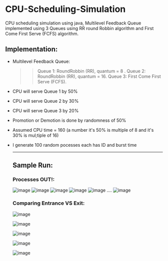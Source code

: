 # CPU-Scheduling-Simulation
CPU scheduling simulation using java, Multilevel Feedback Queue implemented using 3 Queues using RR round Robbin algorithm and First Come First Serve (FCFS) algorithm.

## Implementation:
- Multilevel Feedback Queue:
  >> Queue 1: RoundRobbin (RR), quantum = 8 .
  >> Queue 2: RoundRobbin (RR), quantum = 16.
  >> Queue 3: First Come First Serve (FCFS).

- CPU will serve Queue 1 by 50%
- CPU will serve Queue 2 by 30%
- CPU will serve Queue 3 by 20%
- Promotion or Demotion is done by randomness of 50%
- Assumed CPU time = 160 (a number it's 50% is multiple of 8 and it's 30% is mul;tiple of 16)
- I generate 100 random pocesses each has ID and burst time

  ____________________________________________________________________________________________________________

  ## Sample Run:
  ### Processes OUT!:
  
  ![image](https://github.com/SaadElDine/CPU-Scheduling-Simulation/assets/113860522/bde486d9-9f9d-40b6-8228-2e1704f978b9)
  ![image](https://github.com/SaadElDine/CPU-Scheduling-Simulation/assets/113860522/f8ee2855-1090-49c1-bcca-d645e6da344a)
  ![image](https://github.com/SaadElDine/CPU-Scheduling-Simulation/assets/113860522/e2117d5c-0a15-4035-8436-85975934e85f)
  ![image](https://github.com/SaadElDine/CPU-Scheduling-Simulation/assets/113860522/4789d739-7993-422e-a2e4-fdcb13a36da5)
  ![image](https://github.com/SaadElDine/CPU-Scheduling-Simulation/assets/113860522/23fae39b-0d7d-4959-90f5-47052f4bd316)
  ....
  ![image](https://github.com/SaadElDine/CPU-Scheduling-Simulation/assets/113860522/9c6f0ec3-ec68-4105-a034-2d652d90daf6)

  ### Comparing Entrance VS Exit:

  ![image](https://github.com/SaadElDine/CPU-Scheduling-Simulation/assets/113860522/7871cd88-e1ee-4c56-9146-0e9709f06f1a)
  
  ![image](https://github.com/SaadElDine/CPU-Scheduling-Simulation/assets/113860522/2a944a3a-f603-4bcb-867f-9886d15966c0)
  
  ![image](https://github.com/SaadElDine/CPU-Scheduling-Simulation/assets/113860522/cc730b8c-9516-4830-a04a-17a0605750c8)

  ![image](https://github.com/SaadElDine/CPU-Scheduling-Simulation/assets/113860522/f66e8be8-9c2c-4dc7-a094-03778477e093)
  
  ![image](https://github.com/SaadElDine/CPU-Scheduling-Simulation/assets/113860522/93d69724-0694-4d60-8878-d96e8ae12f7c)








  




